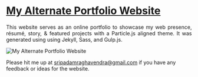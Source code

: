 # <a href="https://raghavendra011.github.io/frontend/" target="_blank">My Alternate Portfolio Website</a>



 <p align="justify">This website serves as an online portfolio to showcase my web presence, résumé, story, & featured projects with a Particle.js aligned theme. It was generated using using Jekyll, Sass, and Gulp.js.</p>

![My Alternate Portfolio Website](https://raghavendra011.github.io/frontend/)

Please hit me up at sripadamraghavendra@gmail.com if you have any feedback or ideas for the website. 
